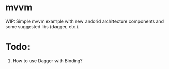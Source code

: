 # mvvm
WIP: Simple mvvm example with new andorid architecture components and some suggested libs (dagger, etc.). 

# Todo:
1. How to use Dagger with Binding?
